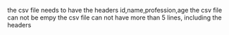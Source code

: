 the csv file needs to have the headers id,name,profession,age
the csv file can not be empy
the csv file can not have more than 5 lines, including the headers